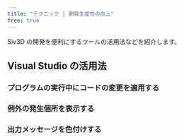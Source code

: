 ```yaml
---
title: "テクニック | 開発生産性の向上"
free: true
---
```


Siv3D の開発を便利にするツールの活用法などを紹介します。

## Visual Studio の活用法


### プログラムの実行中にコードの変更を適用する



### 例外の発生個所を表示する



### 出力メッセージを色付けする




